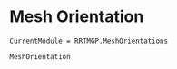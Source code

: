 # Mesh Orientation

```@meta
CurrentModule = RRTMGP.MeshOrientations
```

```@docs
MeshOrientation
```

